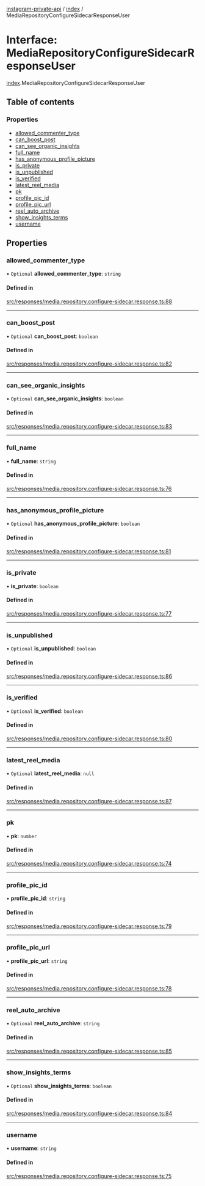 [instagram-private-api](../../README.md) / [index](../../modules/index.md) / MediaRepositoryConfigureSidecarResponseUser

# Interface: MediaRepositoryConfigureSidecarResponseUser

[index](../../modules/index.md).MediaRepositoryConfigureSidecarResponseUser

## Table of contents

### Properties

- [allowed\_commenter\_type](MediaRepositoryConfigureSidecarResponseUser.md#allowed_commenter_type)
- [can\_boost\_post](MediaRepositoryConfigureSidecarResponseUser.md#can_boost_post)
- [can\_see\_organic\_insights](MediaRepositoryConfigureSidecarResponseUser.md#can_see_organic_insights)
- [full\_name](MediaRepositoryConfigureSidecarResponseUser.md#full_name)
- [has\_anonymous\_profile\_picture](MediaRepositoryConfigureSidecarResponseUser.md#has_anonymous_profile_picture)
- [is\_private](MediaRepositoryConfigureSidecarResponseUser.md#is_private)
- [is\_unpublished](MediaRepositoryConfigureSidecarResponseUser.md#is_unpublished)
- [is\_verified](MediaRepositoryConfigureSidecarResponseUser.md#is_verified)
- [latest\_reel\_media](MediaRepositoryConfigureSidecarResponseUser.md#latest_reel_media)
- [pk](MediaRepositoryConfigureSidecarResponseUser.md#pk)
- [profile\_pic\_id](MediaRepositoryConfigureSidecarResponseUser.md#profile_pic_id)
- [profile\_pic\_url](MediaRepositoryConfigureSidecarResponseUser.md#profile_pic_url)
- [reel\_auto\_archive](MediaRepositoryConfigureSidecarResponseUser.md#reel_auto_archive)
- [show\_insights\_terms](MediaRepositoryConfigureSidecarResponseUser.md#show_insights_terms)
- [username](MediaRepositoryConfigureSidecarResponseUser.md#username)

## Properties

### allowed\_commenter\_type

• `Optional` **allowed\_commenter\_type**: `string`

#### Defined in

[src/responses/media.repository.configure-sidecar.response.ts:88](https://github.com/Nerixyz/instagram-private-api/blob/0e0721c/src/responses/media.repository.configure-sidecar.response.ts#L88)

___

### can\_boost\_post

• `Optional` **can\_boost\_post**: `boolean`

#### Defined in

[src/responses/media.repository.configure-sidecar.response.ts:82](https://github.com/Nerixyz/instagram-private-api/blob/0e0721c/src/responses/media.repository.configure-sidecar.response.ts#L82)

___

### can\_see\_organic\_insights

• `Optional` **can\_see\_organic\_insights**: `boolean`

#### Defined in

[src/responses/media.repository.configure-sidecar.response.ts:83](https://github.com/Nerixyz/instagram-private-api/blob/0e0721c/src/responses/media.repository.configure-sidecar.response.ts#L83)

___

### full\_name

• **full\_name**: `string`

#### Defined in

[src/responses/media.repository.configure-sidecar.response.ts:76](https://github.com/Nerixyz/instagram-private-api/blob/0e0721c/src/responses/media.repository.configure-sidecar.response.ts#L76)

___

### has\_anonymous\_profile\_picture

• `Optional` **has\_anonymous\_profile\_picture**: `boolean`

#### Defined in

[src/responses/media.repository.configure-sidecar.response.ts:81](https://github.com/Nerixyz/instagram-private-api/blob/0e0721c/src/responses/media.repository.configure-sidecar.response.ts#L81)

___

### is\_private

• **is\_private**: `boolean`

#### Defined in

[src/responses/media.repository.configure-sidecar.response.ts:77](https://github.com/Nerixyz/instagram-private-api/blob/0e0721c/src/responses/media.repository.configure-sidecar.response.ts#L77)

___

### is\_unpublished

• `Optional` **is\_unpublished**: `boolean`

#### Defined in

[src/responses/media.repository.configure-sidecar.response.ts:86](https://github.com/Nerixyz/instagram-private-api/blob/0e0721c/src/responses/media.repository.configure-sidecar.response.ts#L86)

___

### is\_verified

• `Optional` **is\_verified**: `boolean`

#### Defined in

[src/responses/media.repository.configure-sidecar.response.ts:80](https://github.com/Nerixyz/instagram-private-api/blob/0e0721c/src/responses/media.repository.configure-sidecar.response.ts#L80)

___

### latest\_reel\_media

• `Optional` **latest\_reel\_media**: ``null``

#### Defined in

[src/responses/media.repository.configure-sidecar.response.ts:87](https://github.com/Nerixyz/instagram-private-api/blob/0e0721c/src/responses/media.repository.configure-sidecar.response.ts#L87)

___

### pk

• **pk**: `number`

#### Defined in

[src/responses/media.repository.configure-sidecar.response.ts:74](https://github.com/Nerixyz/instagram-private-api/blob/0e0721c/src/responses/media.repository.configure-sidecar.response.ts#L74)

___

### profile\_pic\_id

• **profile\_pic\_id**: `string`

#### Defined in

[src/responses/media.repository.configure-sidecar.response.ts:79](https://github.com/Nerixyz/instagram-private-api/blob/0e0721c/src/responses/media.repository.configure-sidecar.response.ts#L79)

___

### profile\_pic\_url

• **profile\_pic\_url**: `string`

#### Defined in

[src/responses/media.repository.configure-sidecar.response.ts:78](https://github.com/Nerixyz/instagram-private-api/blob/0e0721c/src/responses/media.repository.configure-sidecar.response.ts#L78)

___

### reel\_auto\_archive

• `Optional` **reel\_auto\_archive**: `string`

#### Defined in

[src/responses/media.repository.configure-sidecar.response.ts:85](https://github.com/Nerixyz/instagram-private-api/blob/0e0721c/src/responses/media.repository.configure-sidecar.response.ts#L85)

___

### show\_insights\_terms

• `Optional` **show\_insights\_terms**: `boolean`

#### Defined in

[src/responses/media.repository.configure-sidecar.response.ts:84](https://github.com/Nerixyz/instagram-private-api/blob/0e0721c/src/responses/media.repository.configure-sidecar.response.ts#L84)

___

### username

• **username**: `string`

#### Defined in

[src/responses/media.repository.configure-sidecar.response.ts:75](https://github.com/Nerixyz/instagram-private-api/blob/0e0721c/src/responses/media.repository.configure-sidecar.response.ts#L75)
